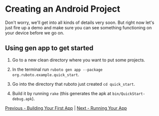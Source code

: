 # Creating an Android Project

Don't worry, we'll get into all kinds of details very soon. But right now
let's just fire up a demo and make sure you can see something functioning on your
device before we go on.

## Using gen app to get started

1. Go to a new clean directory where you want to put some projects.

2. In the terminal run `ruboto gen app --package org.ruboto.example.quick_start`.

3. Go into the directory that ruboto just created `cd quick_start`.

4. Build it by running `rake` (this generates the apk at `bin/QuickStart-debug.apk`).


[Previous - Building Your First App](https://github.com/KCErb/hello-ruboto/blob/master/training/basics/firstapp/index.md) | 
[Next - Running Your App](https://github.com/KCErb/hello-ruboto/blob/master/training/basics/firstapp/running-app.md)
